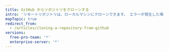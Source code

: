 ```yaml
---
title: GitHub からリポジトリをクローンする
intro: 'リモートリポジトリは、ローカルマシンにクローンできます。 エラーが発生した場合、いくつかの典型的な解決方法があります。'
mapTopic: true
redirect_from:
  - /articles/cloning-a-repository-from-github
versions:
  free-pro-team: '*'
  enterprise-server: '*'
---
```


